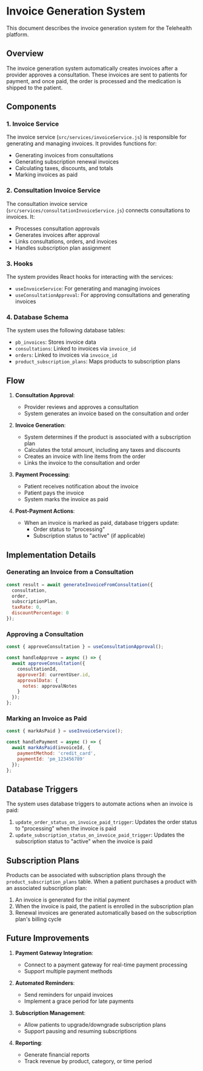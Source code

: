 # Invoice Generation System

This document describes the invoice generation system for the Telehealth platform.

## Overview

The invoice generation system automatically creates invoices after a provider approves a consultation. These invoices are sent to patients for payment, and once paid, the order is processed and the medication is shipped to the patient.

## Components

### 1. Invoice Service

The invoice service (`src/services/invoiceService.js`) is responsible for generating and managing invoices. It provides functions for:

- Generating invoices from consultations
- Generating subscription renewal invoices
- Calculating taxes, discounts, and totals
- Marking invoices as paid

### 2. Consultation Invoice Service

The consultation invoice service (`src/services/consultationInvoiceService.js`) connects consultations to invoices. It:

- Processes consultation approvals
- Generates invoices after approval
- Links consultations, orders, and invoices
- Handles subscription plan assignment

### 3. Hooks

The system provides React hooks for interacting with the services:

- `useInvoiceService`: For generating and managing invoices
- `useConsultationApproval`: For approving consultations and generating invoices

### 4. Database Schema

The system uses the following database tables:

- `pb_invoices`: Stores invoice data
- `consultations`: Linked to invoices via `invoice_id`
- `orders`: Linked to invoices via `invoice_id`
- `product_subscription_plans`: Maps products to subscription plans

## Flow

1. **Consultation Approval**:
   - Provider reviews and approves a consultation
   - System generates an invoice based on the consultation and order

2. **Invoice Generation**:
   - System determines if the product is associated with a subscription plan
   - Calculates the total amount, including any taxes and discounts
   - Creates an invoice with line items from the order
   - Links the invoice to the consultation and order

3. **Payment Processing**:
   - Patient receives notification about the invoice
   - Patient pays the invoice
   - System marks the invoice as paid

4. **Post-Payment Actions**:
   - When an invoice is marked as paid, database triggers update:
     - Order status to "processing"
     - Subscription status to "active" (if applicable)

## Implementation Details

### Generating an Invoice from a Consultation

```javascript
const result = await generateInvoiceFromConsultation({
  consultation,
  order,
  subscriptionPlan,
  taxRate: 0,
  discountPercentage: 0
});
```

### Approving a Consultation

```javascript
const { approveConsultation } = useConsultationApproval();

const handleApprove = async () => {
  await approveConsultation({
    consultationId,
    approverId: currentUser.id,
    approvalData: {
      notes: approvalNotes
    }
  });
};
```

### Marking an Invoice as Paid

```javascript
const { markAsPaid } = useInvoiceService();

const handlePayment = async () => {
  await markAsPaid(invoiceId, {
    paymentMethod: 'credit_card',
    paymentId: 'pm_123456789'
  });
};
```

## Database Triggers

The system uses database triggers to automate actions when an invoice is paid:

1. `update_order_status_on_invoice_paid_trigger`: Updates the order status to "processing" when the invoice is paid
2. `update_subscription_status_on_invoice_paid_trigger`: Updates the subscription status to "active" when the invoice is paid

## Subscription Plans

Products can be associated with subscription plans through the `product_subscription_plans` table. When a patient purchases a product with an associated subscription plan:

1. An invoice is generated for the initial payment
2. When the invoice is paid, the patient is enrolled in the subscription plan
3. Renewal invoices are generated automatically based on the subscription plan's billing cycle

## Future Improvements

1. **Payment Gateway Integration**:
   - Connect to a payment gateway for real-time payment processing
   - Support multiple payment methods

2. **Automated Reminders**:
   - Send reminders for unpaid invoices
   - Implement a grace period for late payments

3. **Subscription Management**:
   - Allow patients to upgrade/downgrade subscription plans
   - Support pausing and resuming subscriptions

4. **Reporting**:
   - Generate financial reports
   - Track revenue by product, category, or time period